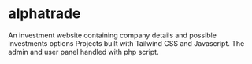 # alphatrade
An investment website containing company details and possible investments options
Projects built with Tailwind CSS and Javascript.
The admin and user panel handled with php script.
